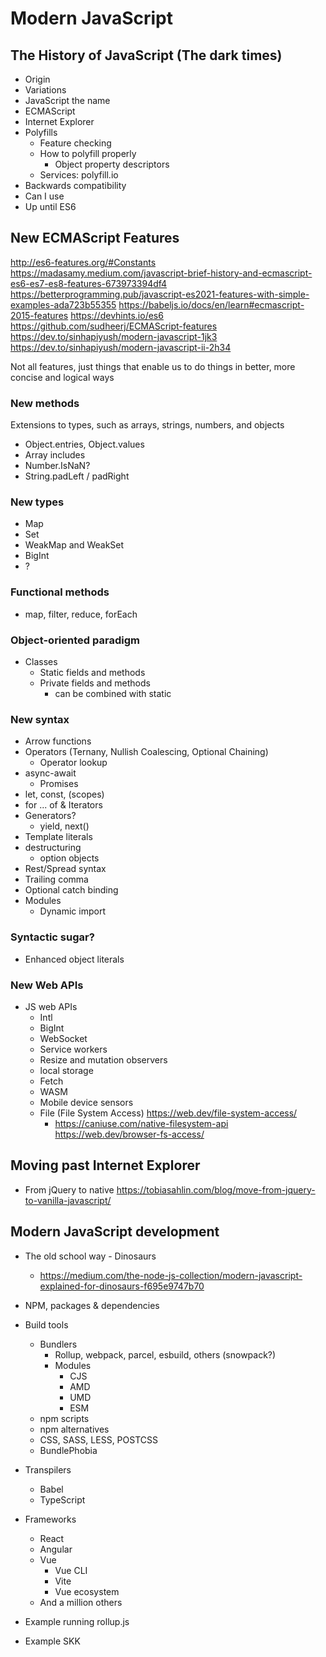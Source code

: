 # Modern JavaScript

## The History of JavaScript (The dark times)
- Origin
- Variations
- JavaScript the name
- ECMAScript
- Internet Explorer
- Polyfills
  - Feature checking
  - How to polyfill properly
    - Object property descriptors
  - Services: polyfill.io
- Backwards compatibility
- Can I use
- Up until ES6


## New ECMAScript Features
http://es6-features.org/#Constants
https://madasamy.medium.com/javascript-brief-history-and-ecmascript-es6-es7-es8-features-673973394df4
https://betterprogramming.pub/javascript-es2021-features-with-simple-examples-ada723b55355
https://babeljs.io/docs/en/learn#ecmascript-2015-features
https://devhints.io/es6
https://github.com/sudheerj/ECMAScript-features
https://dev.to/sinhapiyush/modern-javascript-1jk3
https://dev.to/sinhapiyush/modern-javascript-ii-2h34

Not all features, just things that enable us to do things in better, more concise and logical ways

### New methods
Extensions to types, such as arrays, strings, numbers, and objects
- Object.entries, Object.values
- Array includes
- Number.IsNaN?
- String.padLeft / padRight

### New types
- Map
- Set
- WeakMap and WeakSet
- BigInt
- ?

### Functional methods
- map, filter, reduce, forEach

### Object-oriented paradigm
- Classes
  - Static fields and methods
  - Private fields and methods
    - can be combined with static

### New syntax
- Arrow functions
- Operators (Ternany, Nullish Coalescing, Optional Chaining)
  - Operator lookup
- async-await
  - Promises
- let, const, (scopes)
- for ... of & Iterators
- Generators?
  - yield, next()
- Template literals
- destructuring
	- option objects
- Rest/Spread syntax
- Trailing comma
- Optional catch binding
- Modules
  - Dynamic import


### Syntactic sugar?
- Enhanced object literals

### New Web APIs
- JS web APIs
	- Intl
	- BigInt
	- WebSocket
	- Service workers
	- Resize and mutation observers
	- local storage
	- Fetch
	- WASM
	- Mobile device sensors
	- File (File System Access) https://web.dev/file-system-access/
		- https://caniuse.com/native-filesystem-api
		https://web.dev/browser-fs-access/



## Moving past Internet Explorer
- From jQuery to native
	https://tobiasahlin.com/blog/move-from-jquery-to-vanilla-javascript/


## Modern JavaScript development
- The old school way - Dinosaurs
  - https://medium.com/the-node-js-collection/modern-javascript-explained-for-dinosaurs-f695e9747b70
- NPM, packages & dependencies
- Build tools
	- Bundlers
		- Rollup, webpack, parcel, esbuild, others (snowpack?)
		- Modules
			- CJS
			- AMD
			- UMD
			- ESM
	- npm scripts
	- npm alternatives
	- CSS, SASS, LESS, POSTCSS
	- BundlePhobia
- Transpilers
	- Babel
	- TypeScript
- Frameworks
	- React
	- Angular
	- Vue
		- Vue CLI
		- Vite
		- Vue ecosystem
	- And a million others


- Example running rollup.js
- Example SKK